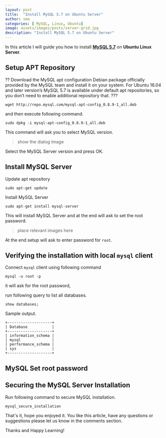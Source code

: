 ```yaml
---
layout: post
title:  "Install MySQL 5.7 on Ubuntu Server"
author: sma
categories: [ MySQL, Linux, Ubuntu]
image: assets/images/posts/server-grid.jpg
description: "Install MySQL 5.7 on Ubuntu Server"
---
```


In this article I will guide you how to install [**MySQL 5.7**](https://dev.mysql.com/downloads/mysql/5.7.html) on **Ubuntu Linux Server**.


## Setup APT Repository

??
Download the MySQL apt configuration Debian package officially provided by the MySQL team and install it on your system. For Ubuntu 16.04 and later version’s MySQL 5.7 is available under default apt repositories, so you don’t need to enable additional repository that.
???

```
wget http://repo.mysql.com/mysql-apt-config_0.8.9-1_all.deb
```

and then execute following command.

```
sudo dpkg -i mysql-apt-config_0.8.9-1_all.deb
```

This command will ask you to select MySQL version.


> show the  dialog image


Select the MySQL Server version and press OK.

## Install MySQL Server

Update apt repository

```
sudo apt-get update
```

Install MySQL Server

```
sudo apt-get install mysql-server
```

This will install MySQL Server and at the end will ask to set the root password.


> place relevant images here

At the end  setup will ask to enter password for `root`.


## Verifying the installation with local `mysql` client

Connect `mysql` client using following command

```
mysql -u root -p
```
it will ask for the root password,

run following query to list all databases.

```
show databases;
```

Sample output.

```
+--------------------+
| Database           |
+--------------------+
| information_schema |
| mysql              |
| performance_schema |
| sys                |
+--------------------+
```


## MySQL Set root password



## Securing the MySQL Server Installation
Run following command to secure MySQL installation.


```
mysql_secure_installation
```






That's it, hope you enjoyed it. You like this article, have any questions or suggestions please let us know in the comments section.

Thanks and Happy Learning!
